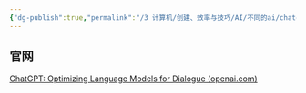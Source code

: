 ```yaml
---
{"dg-publish":true,"permalink":"/3 计算机/创建、效率与技巧/AI/不同的ai/chatgpt/Chatgpt/","title":"Chatgpt","tags":["category/AI"]}
---
```



## 官网
[ChatGPT: Optimizing Language Models for Dialogue (openai.com)](https://openai.com/blog/chatgpt/)